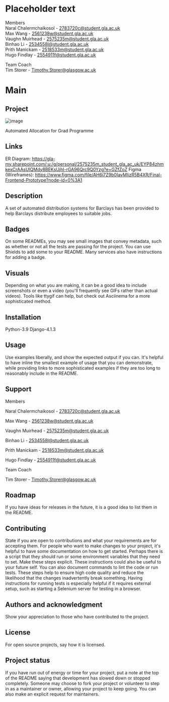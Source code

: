 # Placeholder text

Members  
Naral Chalermchaikosol - 2783720c@student.gla.ac.uk  
Max Wang - 2561238w@student.gla.ac.uk  
Vaughn Muirhead - 2575235m@student.gla.ac.uk  
Binhao Li - 2534558l@student.gla.ac.uk  
Prith Manickam - 2518533m@student.gla.ac.uk  
Hugo Findlay - 2554911f@student.gla.ac.uk  

Team Coach  
Tim Storer - Timothy.Storer@glasgow.ac.uk

# Main



## Project
![image](https://stgit.dcs.gla.ac.uk/team-project-h/2022/sh23/sh23-dissertation/-/raw/main/images/Project%20Picture.png?inline=false)


Automated Allocation for Grad Programme 


## Links
ER Diagram: https://gla-my.sharepoint.com/:u:/g/personal/2575235m_student_gla_ac_uk/EYP84zhmkexCrAAsUlQMdy8BEKsUjhI-rGA96Qrc9Q0Yzg?e=GZfZoZ
Figma (Wireframes): https://www.figma.com/file/AH6i7Z9b0IayMIizR5B4XR/Final-Frontend-Prototype?node-id=0%3A1


## Description

A set of automated distribution systems for Barclays has been provided to help Barclays distribute employees to suitable jobs.


## Badges

On some READMEs, you may see small images that convey metadata, such as whether or not all the tests are passing for the project. You can use Shields to add some to your README. Many services also have instructions for adding a badge.


## Visuals

Depending on what you are making, it can be a good idea to include screenshots or even a video (you'll frequently see GIFs rather than actual videos). Tools like ttygif can help, but check out Asciinema for a more sophisticated method.

## Installation

Python-3.9 
Django-4.1.3


## Usage

Use examples liberally, and show the expected output if you can. It's helpful to have inline the smallest example of usage that you can demonstrate, while providing links to more sophisticated examples if they are too long to reasonably include in the README.

## Support

Members

Naral Chalermchaikosol - 2783720c@student.gla.ac.uk

Max Wang - 2561238w@student.gla.ac.uk

Vaughn Muirhead - 2575235m@student.gla.ac.uk

Binhao Li - 2534558l@student.gla.ac.uk

Prith Manickam - 2518533m@student.gla.ac.uk

Hugo Findlay - 2554911f@student.gla.ac.uk

Team Coach

Tim Storer - Timothy.Storer@glasgow.ac.uk


## Roadmap

If you have ideas for releases in the future, it is a good idea to list them in the README.

## Contributing

State if you are open to contributions and what your requirements are for accepting them.
For people who want to make changes to your project, it's helpful to have some documentation on how to get started. Perhaps there is a script that they should run or some environment variables that they need to set. Make these steps explicit. These instructions could also be useful to your future self.
You can also document commands to lint the code or run tests. These steps help to ensure high code quality and reduce the likelihood that the changes inadvertently break something. Having instructions for running tests is especially helpful if it requires external setup, such as starting a Selenium server for testing in a browser.


## Authors and acknowledgment

Show your appreciation to those who have contributed to the project.


## License

For open source projects, say how it is licensed.


## Project status

If you have run out of energy or time for your project, put a note at the top of the README saying that development has slowed down or stopped completely. Someone may choose to fork your project or volunteer to step in as a maintainer or owner, allowing your project to keep going. You can also make an explicit request for maintainers.
